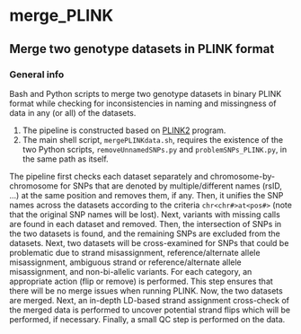 # merge_PLINK
## Merge two genotype datasets in PLINK format

### General info
Bash and Python scripts to merge two genotype datasets in binary PLINK format while checking for inconsistencies in naming and missingness of data in any (or all) of the datasets.

  1. The pipeline is constructed based on [PLINK2](https://www.cog-genomics.org/plink2) program.
  2. The main shell script, `mergePLINKdata.sh`, requires the existence of the two Python scripts, `removeUnnamedSNPs.py` and `problemSNPs_PLINK.py`, in the same path as itself.

The pipeline first checks each dataset separately and chromosome-by-chromosome for SNPs that are denoted by multiple/different names (rsID, ...) at the same position and removes them, if any. Then, it unifies the SNP names across the datasets according to the criteria `chr<chr#>at<pos#>` (note that the original SNP names will be lost). Next, variants with missing calls are found in each dataset and removed. Then, the intersection of SNPs in the two datasets is found, and the remaining SNPs are excluded from the datasets. Next, two datasets will be cross-examined for SNPs that could be problematic due to strand misassignment, reference/alternate allele misassignment, ambiguous strand or reference/alternate allele misassignment, and non-bi-allelic variants. For each category, an appropriate action (flip or remove) is performed. This step ensures that there will be no merge issues when running PLINK. Now, the two datasets are merged. Next, an in-depth LD-based strand assignment cross-check of the merged data is performed to uncover potential strand flips which will be performed, if necessary. Finally, a small QC step is performed on the data.

